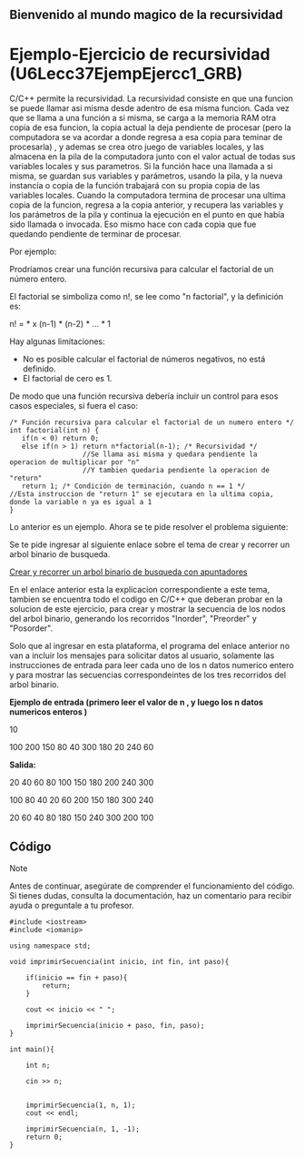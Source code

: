 ## Bienvenido al mundo magico de la recursividad

# Ejemplo-Ejercicio de recursividad (U6Lecc37EjempEjercc1_GRB)

C/C++ permite la recursividad. La recursividad consiste en que una funcion se puede llamar asi misma desde adentro de esa misma funcion. Cada vez que se llama a una función a si misma, se carga a la memoria RAM otra copia de esa funcion, la copia actual la deja pendiente de procesar (pero la computadora se va acordar a donde regresa a esa copia para teminar de procesarla) , y ademas se crea otro juego de variables locales, y las almacena en la pila de la computadora junto con el valor actual de todas sus variables locales y sus parametros. Si la función hace una llamada a si misma, se guardan sus variables y parámetros, usando la pila, y la nueva instancia o copia de la función trabajará con su propia copia de las variables locales. Cuando la computadora termina de procesar una ultima copia de la funcion, regresa a la copia anterior, y recupera las variables y los parámetros de la pila y continua la ejecución en el punto en que había sido llamada o invocada. Eso mismo hace con cada copia que fue quedando pendiente de terminar de procesar.

Por ejemplo:

Prodríamos crear una función recursiva para calcular el factorial de un número entero.

El factorial se simboliza como n!, se lee como "n factorial", y la definición es:

n! = \* x (n-1) \* (n-2) \* ... \* 1

Hay algunas limitaciones:

- No es posible calcular el factorial de números negativos, no está definido.
- El factorial de cero es 1.

De modo que una función recursiva debería incluir un control para esos casos especiales, si fuera el caso:

```
/* Función recursiva para calcular el factorial de un numero entero */
int factorial(int n) {
   if(n < 0) return 0;
   else if(n > 1) return n*factorial(n-1); /* Recursividad */
                  //Se llama asi misma y quedara pendiente la operacion de multiplicar por "n"
                  //Y tambien quedaria pendiente la operacion de "return"
   return 1; /* Condición de terminación, cuando n == 1 */
//Esta instruccion de "return 1" se ejecutara en la ultima copia, donde la variable n ya es igual a 1
}
```

Lo anterior es un ejemplo. Ahora se te pide resolver el problema siguiente:

Se te pide ingresar al siguiente enlace sobre el tema de crear y recorrer un arbol binario de busqueda.

[Crear y recorrer un arbol binario de busqueda con apuntadores](https://eduarmandov.wordpress.com/wp-content/uploads/2017/05/datastructures-arboles-binarios-de-bc3basqueda-en-c-alumnos.pdf)

En el enlace anterior esta la explicacion correspondiente a este tema, tambien se encuentra todo el codigo en C/C++ que deberan probar en la solucion de este ejercicio, para crear y mostrar la secuencia de los nodos del arbol binario, generando los recorridos "Inorder", "Preorder" y "Posorder".

Solo que al ingresar en esta plataforma, el programa del enlace anterior no van a incluir los mensajes para solicitar datos al usuario, solamente las instrucciones de entrada para leer cada uno de los n datos numerico entero y para mostrar las secuencias correspondeintes de los tres recorridos del arbol binario.

**Ejemplo de entrada (primero leer el valor de n , y luego los n datos numericos enteros )**

10

100 200 150 80 40 300 180 20 240 60

**Salida:**

20 40 60 80 100 150 180 200 240 300

100 80 40 20 60 200 150 180 300 240

20 60 40 80 180 150 240 300 200 100

## Código

> [!NOTE]  
> Antes de continuar, asegúrate de comprender el funcionamiento del código.  
> Si tienes dudas, consulta la documentación, haz un comentario para recibir ayuda o preguntale a tu profesor.

```
#include <iostream>
#include <iomanip>

using namespace std;

void imprimirSecuencia(int inicio, int fin, int paso){

    if(inicio == fin + paso){
        return;
    }

    cout << inicio << " ";

    imprimirSecuencia(inicio + paso, fin, paso);
}

int main(){

    int n;

    cin >> n;


    imprimirSecuencia(1, n, 1);
    cout << endl;

    imprimirSecuencia(n, 1, -1);
    return 0;
}
```

